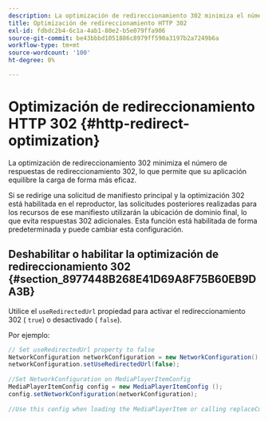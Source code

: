 ```yaml
---
description: La optimización de redireccionamiento 302 minimiza el número de respuestas de redireccionamiento 302, lo que permite que su aplicación equilibre la carga de forma más eficaz.
title: Optimización de redireccionamiento HTTP 302
exl-id: fdbdc2b4-6c1a-4ab1-80e2-b5e079ffa906
source-git-commit: be43bbbd1051886c8979ff590a3197b2a7249b6a
workflow-type: tm+mt
source-wordcount: '100'
ht-degree: 0%

---
```


# Optimización de redireccionamiento HTTP 302 {#http-redirect-optimization}

La optimización de redireccionamiento 302 minimiza el número de respuestas de redireccionamiento 302, lo que permite que su aplicación equilibre la carga de forma más eficaz.

Si se redirige una solicitud de manifiesto principal y la optimización 302 está habilitada en el reproductor, las solicitudes posteriores realizadas para los recursos de ese manifiesto utilizarán la ubicación de dominio final, lo que evita respuestas 302 adicionales. Esta función está habilitada de forma predeterminada y puede cambiar esta configuración.

## Deshabilitar o habilitar la optimización de redireccionamiento 302 {#section_8977448B268E41D69A8F75B60EB9DA3B}

Utilice el `useRedirectedUrl` propiedad para activar el redireccionamiento 302 ( `true`) o desactivado ( `false`).

<!--<a id="example_888749F70C8A43279D06A29BD68E7E4D"></a>-->

Por ejemplo:

```java
// Set useRedirectedUrl property to false 
NetworkConfiguration networkConfiguration = new NetworkConfiguration(); 
networkConfiguration.setUseRedirectedUrl(false); 
 
//Set NetworkConfiguration on MediaPlayerItemConfig 
MediaPlayerItemConfig config = new MediaPlayerItemConfig (); 
config.setNetworkConfiguration(networkConfiguration); 
 
//Use this config when loading the MediaPlayerItem or calling replaceCurrentResource
```
